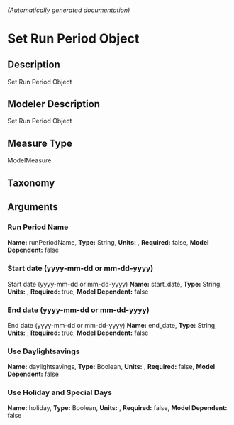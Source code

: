 

###### (Automatically generated documentation)

# Set Run Period Object

## Description
Set Run Period Object

## Modeler Description
Set Run Period Object

## Measure Type
ModelMeasure

## Taxonomy


## Arguments


### Run Period Name

**Name:** runPeriodName,
**Type:** String,
**Units:** ,
**Required:** false,
**Model Dependent:** false

### Start date (yyyy-mm-dd or mm-dd-yyyy)
Start date (yyyy-mm-dd or mm-dd-yyyy)
**Name:** start_date,
**Type:** String,
**Units:** ,
**Required:** true,
**Model Dependent:** false

### End date (yyyy-mm-dd or mm-dd-yyyy)
End date (yyyy-mm-dd or mm-dd-yyyy)
**Name:** end_date,
**Type:** String,
**Units:** ,
**Required:** true,
**Model Dependent:** false

### Use Daylightsavings

**Name:** daylightsavings,
**Type:** Boolean,
**Units:** ,
**Required:** false,
**Model Dependent:** false

### Use Holiday and Special Days

**Name:** holiday,
**Type:** Boolean,
**Units:** ,
**Required:** false,
**Model Dependent:** false




